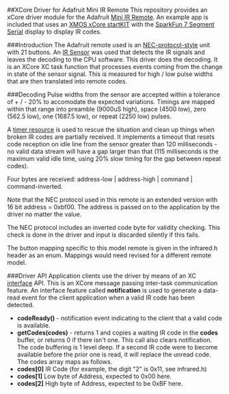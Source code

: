 ##XCore Driver for Adafruit Mini IR Remote
This repository provides an xCore driver module for the Adafruit [Mini IR Remote](http://www.adafruit.com/products/389).  An example app is included that uses an [XMOS xCore startKIT](http://www.xmos.com/startkit) with the [SparkFun 7 Segment Serial](https://github.com/teachop/xcore_seven_seg) display to display IR codes.

###Introduction
The Adafruit remote used is an [NEC-protocol-style](http://techdocs.altium.com/display/ADRR/NEC+Infrared+Transmission+Protocol) unit with 21 buttons.  An [IR Sensor](https://www.adafruit.com/products/157) was used that detects the IR signals and leaves the decoding to the CPU software.  This driver does the decoding.  It is an XCore XC task function that processes events coming from the change in state of the sensor signal.  This is measured for high / low pulse widths that are then translated into remote codes.

###Decoding
Pulse widths from the sensor are accepted within a tolerance of + / - 20% to accomodate the expected variations.  Timings are mapped within that range into preamble (9000uS high), space (4500 low), zero (562.5 low), one (1687.5 low), or repeat (2250 low) pulses.

A [timer resource](https://www.xmos.com/support/documentation/xtools?subcategory=xTIMEcomposer&component=17653&page=24) is used to rescue the situation and clean up things when broken IR codes are partially received.  It implements a timeout that resets code reception on idle line from the sensor greater than 120 milliseconds - no valid data stream will have a gap larger than that (115 milliseconds is the maximum valid idle time, using 20% slow timing for the gap between repeat codes).

Four bytes are received:  address-low | address-high | command | command-inverted.

Note that the NEC protocol used in this remote is an extended version with 16 bit address = 0xbf00.  The address is passed on to the application by the driver no matter the value.

The NEC protocol includes an inverted code byte for validity checking.  This check is done in the driver and input is discarded silently if this fails.

The button mapping specific to this model remote is given in the infrared.h header as an enum.  Mappings would need revised for a different remote model.

###Driver API
Application clients use the driver by means of an XC [interface](https://www.xmos.com/support/documentation/xtools?subcategory=xTIMEcomposer&component=17653&page=23#xc-prog-guide-interface-connection) API.  This is an XCore message passing inter-task communication feature.  An interface feature called **notification** is used to generate a data-read event for the client application when a valid IR code has been detected.
- **codeReady()** - notification event indicating to the client that a valid code is available.
- **getCodes(codes)** - returns 1 and copies a waiting IR code in the **codes** buffer, or returns 0 if there isn't one.  This call also clears notification.  The code buffering is 1 level deep.  If a second IR code were to become available before the prior one is read, it will replace the unread code.  The codes array maps as follows.
- **codes[0]** IR Code (for example, the digit "2" is 0x11, see infrared.h)
- **codes[1]** Low byte of Address, expected to 0x00 here.
- **codes[2]** High byte of Address, expected to be 0xBF here.

